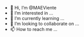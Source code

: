 - 👋 Hi, I’m @MAEViente
- 👀 I’m interested in ...
- 🌱 I’m currently learning ...
- 💞️ I’m looking to collaborate on ...
- 📫 How to reach me ...

<!---
MAEViente/MAEViente is a ✨ special ✨ repository because its `README.md` (this file) appears on your GitHub profile.
You can click the Preview link to take a look at your changes.
--->
